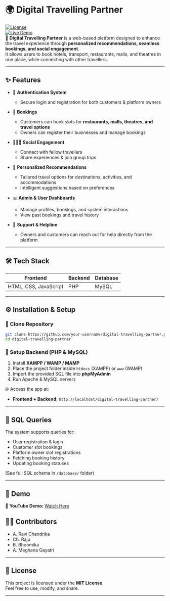 # 🌍 Digital Travelling Partner  

[![License](https://img.shields.io/badge/License-MIT-blue.svg?style=for-the-badge)](LICENSE)  
[![Live Demo](https://img.shields.io/badge/Live%20Demo-Online-brightgreen?style=for-the-badge)](https://travelpool.infinityfreeapp.com/)  
🚀 **Digital Travelling Partner** is a web-based platform designed to enhance the travel experience through **personalized recommendations, seamless bookings, and social engagement**.  
It allows users to book hotels, transport, restaurants, malls, and theatres in one place, while connecting with other travellers.  

---

## ✨ Features  

- 🔐 **Authentication System**  
  - Secure login and registration for both customers & platform owners  

- 🏨 **Bookings**  
  - Customers can book slots for **restaurants, malls, theatres, and travel options**  
  - Owners can register their businesses and manage bookings  

- 🧑‍🤝‍🧑 **Social Engagement**  
  - Connect with fellow travellers  
  - Share experiences & join group trips  

- 🎯 **Personalized Recommendations**  
  - Tailored travel options for destinations, activities, and accommodations  
  - Intelligent suggestions based on preferences  

- 📊 **Admin & User Dashboards**  
  - Manage profiles, bookings, and system interactions  
  - View past bookings and travel history  

- 📧 **Support & Helpline**  
  - Owners and customers can reach out for help directly from the platform  

---

## 🛠️ Tech Stack  

| Frontend | Backend | Database |
|----------|---------|----------|
| HTML, CSS, JavaScript | PHP | MySQL |

---

## ⚙️ Installation & Setup  

### 🔹 Clone Repository  
```bash
git clone https://github.com/your-username/digital-travelling-partner.git
cd digital-travelling-partner
```

### 🔹 Setup Backend (PHP & MySQL)  
1. Install **XAMPP / WAMP / MAMP**  
2. Place the project folder inside `htdocs` (XAMPP) or `www` (WAMP)  
3. Import the provided SQL file into **phpMyAdmin**  
4. Run Apache & MySQL servers  

🌐 Access the app at:  
- **Frontend + Backend:** `http://localhost/digital-travelling-partner/`  

---

## 📖 SQL Queries  

The system supports queries for:  
- User registration & login  
- Customer slot bookings  
- Platform owner slot registrations  
- Fetching booking history  
- Updating booking statuses  

(See full SQL schema in `/database/` folder)  

---

## 📸 Demo  

🎥 **YouTube Demo:** [Watch Here](https://youtu.be/GEq9HO3_ggI)  



## 👨‍💻 Contributors  

- A. Ravi Chandrika  
- Ch. Raju  
- B. Bhoomika  
- A. Meghana Gayatri  

---

## 📜 License  

This project is licensed under the **MIT License**.  
Feel free to use, modify, and share.  

---
